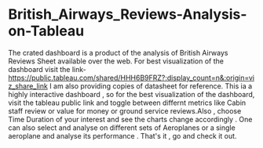# British_Airways_Reviews-Analysis-on-Tableau
The crated dashboard is a product of the analysis of British Airways Reviews Sheet available over the web.
For best visualization of the dashboard visit the link- https://public.tableau.com/shared/HHH6B9FRZ?:display_count=n&:origin=viz_share_link
I am also providing copies of datasheet for reference.
This ia a highly interactive dashboard , so for the best visualization of the dashboard, visit the tableau public link and toggle between differnt metrics like Cabin staff review or value for money or ground service reviews.Also , choose  Time Duration of your interest and see the charts change accordingly . One can also select and analyse on different sets of Aeroplanes or a single aeroplane and analyse its performance . 
That's it , go and check it out.
